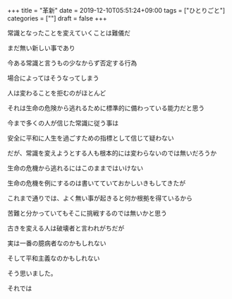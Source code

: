 +++
title = "革新"
date = 2019-12-10T05:51:24+09:00
tags = ["ひとりごと"]
categories = [""]
draft = false
+++

常識となったことを変えていくことは難儀だ

まだ無い新しい事であり

今ある常識と言うもの少なからず否定する行為

場合によってはそうなってしまう

人は変わることを拒むのがほとんど

それは生命の危険から逃れるために標準的に備わっている能力だと思う

今まで多くの人が信じた常識に従う事は

安全に平和に人生を過ごすための指標として信じて疑わない

だが、常識を変えようとする人も根本的には変わらないのでは無いだろうか

生命の危機から逃れるにはこのままではいけない

生命の危機を例にするのは書いてていておかしいきもしてきたが

これまで通りでは、よく無い事が起きると何か根拠を得ているから

苦難と分かっていてもそこに挑戦するのでは無いかと思う

古きを変える人は破壊者と言われがちだが

実は一番の臆病者なのかもしれない

そして平和主義なのかもしれない

そう思いました。

それでは
